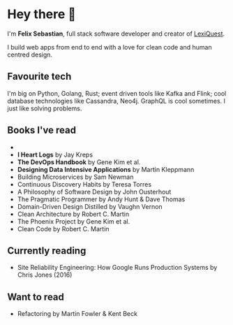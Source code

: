 # Hey there 👋

I'm **Felix Sebastian**, full stack software developer and creator of [LexiQuest](https://lexiquest.app).

I build web apps from end to end with a love for clean code and human centred design.

## Favourite tech

I'm big on Python, Golang, Rust; event driven tools like Kafka and Flink; cool database technologies like Cassandra, Neo4j. GraphQL is cool sometimes. I just like solving problems.

## Books I've read
-
- **I Heart Logs** by Jay Kreps
- **The DevOps Handbook** by Gene Kim et al.
- **Designing Data Intensive Applications** by Martin Kleppmann
- Building Microservices by Sam Newman
- Continuous Discovery Habits by Teresa Torres
- A Philosophy of Software Design by John Ousterhout
- The Pragmatic Programmer by Andy Hunt & Dave Thomas
- Domain-Driven Design Distilled by Vaughn Vernon
- Clean Architecture by Robert C. Martin
- The Phoenix Project by Gene Kim et al.
- Clean Code by Robert C. Martin

## Currently reading
- Site Reliability Engineering: How Google Runs Production Systems by Chris Jones (2016)

## Want to read
- Refactoring by Martin Fowler & Kent Beck
